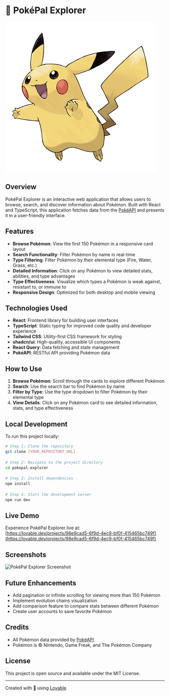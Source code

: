 
# 🐉 PokéPal Explorer

![PokéPal Explorer](https://raw.githubusercontent.com/pokeapi/sprites/master/sprites/pokemon/other/official-artwork/25.png)

## Overview

PokéPal Explorer is an interactive web application that allows users to browse, search, and discover information about Pokémon. Built with React and TypeScript, this application fetches data from the [PokéAPI](https://pokeapi.co/) and presents it in a user-friendly interface.

## Features

- **Browse Pokémon**: View the first 150 Pokémon in a responsive card layout
- **Search Functionality**: Filter Pokémon by name in real-time
- **Type Filtering**: Filter Pokémon by their elemental type (Fire, Water, Grass, etc.)
- **Detailed Information**: Click on any Pokémon to view detailed stats, abilities, and type advantages
- **Type Effectiveness**: Visualize which types a Pokémon is weak against, resistant to, or immune to
- **Responsive Design**: Optimized for both desktop and mobile viewing

## Technologies Used

- **React**: Frontend library for building user interfaces
- **TypeScript**: Static typing for improved code quality and developer experience
- **Tailwind CSS**: Utility-first CSS framework for styling
- **shadcn/ui**: High-quality, accessible UI components
- **React Query**: Data fetching and state management
- **PokéAPI**: RESTful API providing Pokémon data

## How to Use

1. **Browse Pokémon**: Scroll through the cards to explore different Pokémon
2. **Search**: Use the search bar to find Pokémon by name
3. **Filter by Type**: Use the type dropdown to filter Pokémon by their elemental type
4. **View Details**: Click on any Pokémon card to see detailed information, stats, and type effectiveness

## Local Development

To run this project locally:

```sh
# Step 1: Clone the repository
git clone [YOUR_REPOSITORY_URL]

# Step 2: Navigate to the project directory
cd pokepal-explorer

# Step 3: Install dependencies
npm install

# Step 4: Start the development server
npm run dev
```

## Live Demo

Experience PokéPal Explorer live at: [https://lovable.dev/projects/98e9cad5-6f9d-4ec9-bf0f-415465bc749f](https://lovable.dev/projects/98e9cad5-6f9d-4ec9-bf0f-415465bc749f)

## Screenshots

![PokéPal Explorer Screenshot](https://placeholder.com/screenshot1)

## Future Enhancements

- Add pagination or infinite scrolling for viewing more than 150 Pokémon
- Implement evolution chains visualization
- Add comparison feature to compare stats between different Pokémon
- Create user accounts to save favorite Pokémon

## Credits

- All Pokémon data provided by [PokéAPI](https://pokeapi.co/)
- Pokémon is © Nintendo, Game Freak, and The Pokémon Company

## License

This project is open source and available under the MIT License.

---

Created with 💖 using [Lovable](https://lovable.dev)

